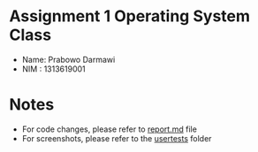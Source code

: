 # Assignment 1 Operating System Class

 - Name: Prabowo Darmawi
 - NIM : 1313619001

# Notes
 - For code changes, please refer to [report.md](./report.md) file
 - For screenshots, please refer to the [usertests](./usertests) folder

